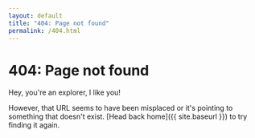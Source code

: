 ```yaml
---
layout: default
title: "404: Page not found"
permalink: /404.html
---
```


# 404: Page not found


Hey, you're an explorer, I like you!

However, that URL seems to have been misplaced or it's pointing to something that doesn't exist. [Head back home]({{ site.baseurl }}) to try finding it again.
